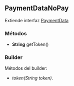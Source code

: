 ## PaymentDataNoPay

Extiende interfaz [PaymentData](PaymentData.md)

### Métodos

- **String** getToken()

### Builder

Métodos del builder:

- *token(String token)*.
